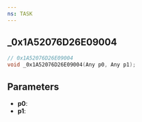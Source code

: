 ```yaml
---
ns: TASK
---
```

## _0x1A52076D26E09004

```c
// 0x1A52076D26E09004
void _0x1A52076D26E09004(Any p0, Any p1);
```

## Parameters
* **p0**:
* **p1**:
